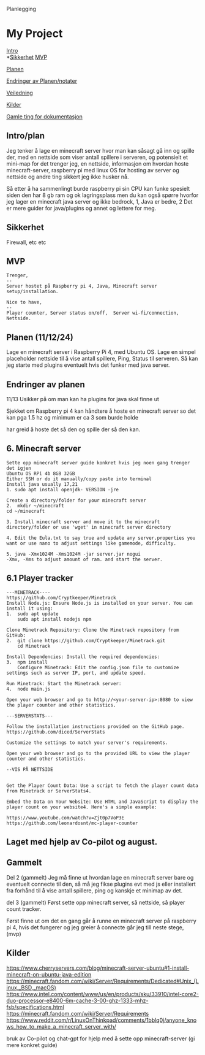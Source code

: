 Planlegging


# My Project

[Intro](#Intro/plan/Overview)  
*[Sikkerhet](#sikkerhet)
[MVP](#MVP)

[Planen](#Planen)

[Endringer av Planen/notater](#endringer-av-planen)

[Veiledning](#Notater)

[Kilder](#Kilder)

[Gamle ting for dokumentasjon](#Gammelt)


## Intro/plan
Jeg tenker å lage en minecraft server hvor man kan såsagt gå inn og spille der, med en nettside som viser antall spillere i serveren, og potensielt et mini-map for det trenger jeg,
en nettside,
informasjon om hvordan hoste minecraft-server,
raspberry pi med linux OS for hosting av server og nettside
og andre ting sikkert jeg ikke husker nå.

  Så etter å ha sammenlingt burde raspberry pi sin CPU kan funke spesielt siden den har 8 gb ram og ok lagringsplass
 men du kan også spørre hvorfor jeg lager en minecraft java server og ikke bedrock, 1, Java er bedre, 2 Det er mere guider for java/plugins og annet og lettere for meg.


## Sikkerhet
Firewall, etc etc

## MVP
    Trenger,
    --
    Server hostet på Raspberry pi 4, Java, Minecraft server setup/installation.

    Nice to have,
    --
    Player counter, Server status on/off,  Server wi-fi/connection, Nettside.


## Planen (11/12/24)
Lage en minecraft server i Raspberry Pi 4, med Ubuntu OS.
Lage en simpel placeholder nettside til å vise antall spillere, Ping, Status til serveren.
Så kan jeg starte med plugins eventuelt hvis det funker med java server.

## Endringer av planen

11/13 
  Usikker på om man kan ha plugins for java skal finne ut

  Sjekket om Raspberry pi 4 kan håndtere å hoste en minecraft server so det kan pga 1.5 hz og minimum er ca 3 som burde holde

  har greid å hoste det så den og spille der så den kan.



## 6. Minecraft server


    Sette opp minecraft server guide konkret hvis jeg noen gang trenger det igjen
    Ubuntu OS RPi 4b 8GB 32GB 
    Either SSH or do it manually/copy paste into terminal 
    Install java usually 17,21
    1. sudo apt install openjdk- VERSION -jre 

    Create a directory/folder for your minecraft server
    2.  mkdir ~/minecraft
    cd ~/minecraft

    3. Install minecraft server and move it to the minecraft directory/folder or use 'wget' in minecraft server directory

    4. Edit the Eula.txt to say true and update any server.properties you want or use nano to adjust settings like gamemode, difficulty.

    5. java -Xmx1024M -Xms1024M -jar server.jar nogui
    -Xmx, -Xms to adjust amount of ram. and start the server.


## 6.1 Player tracker
    ---MINETRACK----
    https://github.com/Cryptkeeper/Minetrack
    Install Node.js: Ensure Node.js is installed on your server. You can install it using:
    1.  sudo apt update
        sudo apt install nodejs npm

    Clone Minetrack Repository: Clone the Minetrack repository from GitHub:
    2.  git clone https://github.com/Cryptkeeper/Minetrack.git
        cd Minetrack

    Install Dependencies: Install the required dependencies:
    3.  npm install
        Configure Minetrack: Edit the config.json file to customize settings such as server IP, port, and update speed.

    Run Minetrack: Start the Minetrack server:
    4.  node main.js

    Open your web browser and go to http://<your-server-ip>:8080 to view the player counter and other statistics.

    ---SERVERSTATS---

    Follow the installation instructions provided on the GitHub page.
    https://github.com/diced/ServerStats

    Customize the settings to match your server's requirements.

    Open your web browser and go to the provided URL to view the player counter and other statistics.

    --VIS PÅ NETTSIDE


    Get the Player Count Data: Use a script to fetch the player count data from Minetrack or ServerStats4.

    Embed the Data on Your Website: Use HTML and JavaScript to display the player count on your website4. Here's a simple example:

    https://www.youtube.com/watch?v=Zjt0p7VoP3E
    https://github.com/leonardosnt/mc-player-counter

Laget med hjelp av Co-pilot og august.
---





## Gammelt
 Del 2 (gammelt)
Jeg må finne ut hvordan lage en minecraft server bare og eventuelt connecte til den, 
så må jeg fikse plugins evt med js eller installert fra 
forhånd til å vise antall spillere, ping og kanskje et minimap av det.

del 3 (gammelt)
Først sette opp minecraft server,
så nettside,
så player count tracker.

Først finne ut om det en gang går å runne en minecraft server på raspberry pi 4, hvis det fungerer og jeg greier å connecte går 
jeg till neste stege, (mvp)


## Kilder
https://www.cherryservers.com/blog/minecraft-server-ubuntu#1-install-minecraft-on-ubuntu-java-edition 
https://minecraft.fandom.com/wiki/Server/Requirements/Dedicated#Unix_(Linux,_BSD,_macOS)
https://www.intel.com/content/www/us/en/products/sku/33910/intel-core2-duo-processor-e8400-6m-cache-3-00-ghz-1333-mhz-fsb/specifications.html
https://minecraft.fandom.com/wiki/Server/Requirements
https://www.reddit.com/r/LinuxOnThinkpad/comments/1bblq0j/anyone_knows_how_to_make_a_minecraft_server_with/

bruk av Co-pilot og chat-gpt for hjelp med å sette opp minecraft-server (gi mere konkret guide)
